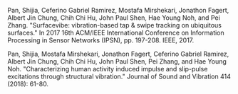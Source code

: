 Pan, Shijia, Ceferino Gabriel Ramirez, Mostafa Mirshekari, Jonathon Fagert, Albert Jin Chung, Chih Chi Hu, John Paul Shen, Hae Young Noh, and Pei Zhang. "Surfacevibe: vibration-based tap & swipe tracking on ubiquitous surfaces." In 2017 16th ACM/IEEE International Conference on Information Processing in Sensor Networks (IPSN), pp. 197-208. IEEE, 2017.

Pan, Shijia, Mostafa Mirshekari, Jonathon Fagert, Ceferino Gabriel Ramirez, Albert Jin Chung, Chih Chi Hu, John Paul Shen, Pei Zhang, and Hae Young Noh. "Characterizing human activity induced impulse and slip-pulse excitations through structural vibration." Journal of Sound and Vibration 414 (2018): 61-80.
